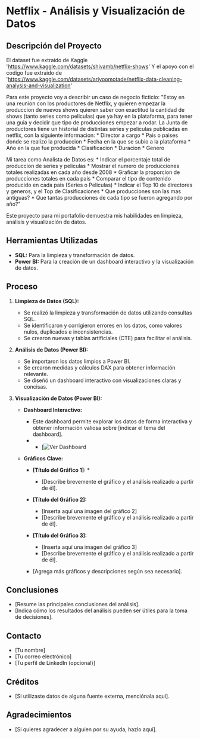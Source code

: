 # Netflix - Análisis y Visualización de Datos

## Descripción del Proyecto

El dataset fue extraido de Kaggle 'https://www.kaggle.com/datasets/shivamb/netflix-shows'
Y el apoyo con el codigo fue extraido de 'https://www.kaggle.com/datasets/ariyoomotade/netflix-data-cleaning-analysis-and-visualization'

Para este proyecto voy a describir un caso de negocio ficticio:
  "Estoy en una reunion con los productores de Netflix, y quieren empezar la produccion de nuevos shows quieren saber con exactitud la cantidad de shows (tanto series como peliculas) que ya hay en la plataforma,
  para tener una guia y decidir que tipo de producciones empezar a rodar. La Junta de productores tiene un historial de distintas series y peliculas publicadas en netflix, con la siguiente informacion:
    * Director a cargo
    * Pais o paises donde se realizo la produccion
    * Fecha en la que se subio a la plataforma
    * Año en la que fue producida
    * Clasificacion
    * Duracion
    * Genero
    
  Mi tarea como Analista de Datos es:
    * Indicar el porcentaje total de produccion de series y peliculas
    * Mostrar el numero de producciones totales realizadas en cada año desde 2008
    * Graficar la proporcion de producciones totales en cada pais
    * Comparar el tipo de contenido producido en cada pais (Series o Peliculas)
    * Indicar el Top 10 de directores y generos, y el Top de Clasificaciones
    * Que producciones son las mas antiguas?
    * Que tantas producciones de cada tipo se fueron agregando por año?"
    
Este proyecto para mi portafolio demuestra mis habilidades en limpieza, análisis y visualización de datos.


## Herramientas Utilizadas

* **SQL:** Para la limpieza y transformación de datos.
* **Power BI:** Para la creación de un dashboard interactivo y la visualización de datos.

## Proceso

1.  **Limpieza de Datos (SQL):**
    * Se realizó la limpieza y transformación de datos utilizando consultas SQL.
    * Se identificaron y corrigieron errores en los datos, como valores nulos, duplicados e inconsistencias.
    * Se crearon nuevas y tablas artificiales (CTE) para facilitar el análisis.

2.  **Análisis de Datos (Power BI):**
    * Se importaron los datos limpios a Power BI.
    * Se crearon medidas y cálculos DAX para obtener información relevante.
    * Se diseñó un dashboard interactivo con visualizaciones claras y concisas.

3.  **Visualización de Datos (Power BI):**

    * **Dashboard Interactivo:**
        * Este dashboard permite explorar los datos de forma interactiva y obtener información valiosa sobre \[indicar el tema del dashboard].
        * * [![Ver Dashboard](https://app.powerbi.com/view?r=eyJrIjoiMTY2MGI4MjctZjFhNy00MmQ5LTgxZjUtMGJjYWM0NTgzMWY0IiwidCI6ImNkZWMyMTM0LTAzNjMtNGZkNC04MTU2LTYwMDMwMThmZjQ1MSIsImMiOjR9&pageName=b2429c7251b581496d58)

    * **Gráficos Clave:**

        * **\[Título del Gráfico 1]:**
            * 
            * \[Describe brevemente el gráfico y el análisis realizado a partir de él].

        * **\[Título del Gráfico 2]:**
            * \[Inserta aquí una imagen del gráfico 2]
            * \[Describe brevemente el gráfico y el análisis realizado a partir de él].

        * **\[Título del Gráfico 3]:**
            * \[Inserta aquí una imagen del gráfico 3]
            * \[Describe brevemente el gráfico y el análisis realizado a partir de él].

        * \[Agrega más gráficos y descripciones según sea necesario].

## Conclusiones

* \[Resume las principales conclusiones del análisis].
* \[Indica cómo los resultados del análisis pueden ser útiles para la toma de decisiones].

## Contacto

* \[Tu nombre]
* \[Tu correo electrónico]
* \[Tu perfil de LinkedIn (opcional)]


## Créditos

* \[Si utilizaste datos de alguna fuente externa, menciónala aquí].

## Agradecimientos

* \[Si quieres agradecer a alguien por su ayuda, hazlo aquí].
